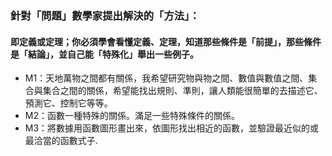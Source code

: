### 針對「問題」數學家提出解決的「方法」：

#### 即定義或定理；你必須學會看懂定義、定理，知道那些條件是「前提」，那些條件是「結論」，並自己能「特殊化」舉出一些例子。

* M1：天地萬物之間都有關係，我希望研究物與物之間、數值與數值之間、集合與集合之間的關係，希望能找出規則、準則，讓人類能很簡單的去描述它、預測它、控制它等等。
* M2：函數一種特殊的關係。滿足一些特殊條件的關係。
* M3：將數據用函數圖形畫出來，依圖形找出相近的函數，並驗證最近似的或最洽當的函數式子.




